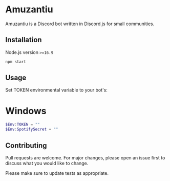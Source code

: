 # Amuzantiu

Amuzantiu is a Discord bot written in Discord.js for small communities.

## Installation
Node.js version ``>=16.9``

```bash
npm start
```

## Usage
Set TOKEN environmental variable to your bot's:
# Windows
```powershell
$Env:TOKEN = ""
$Env:SpotifySecret = ""
```

## Contributing
Pull requests are welcome. For major changes, please open an issue first to discuss what you would like to change.

Please make sure to update tests as appropriate.